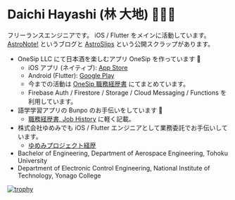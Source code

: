 # Daichi Hayashi (林 大地) 👨🏼‍🚀

フリーランスエンジニアです。 iOS / Flutter をメインに活動しています。
[AstroNote!](https://daichidaiji.com) というブログと [AstroSlips](https://slipbox.daichidaiji.com) という公開スクラップがあります。

- OneSip LLC にて日本酒を楽しむアプリ OneSip を作っています 🍶
  - iOS アプリ (ネイティブ): [App Store](https://apps.apple.com/jp/app/sake-discovery-onesip/id1659998551?l=en-US)
  - Android (Flutter): [Google Play](https://play.google.com/store/apps/details?id=com.onesipsake.OneSipSake&hl=ja)
  - 今までの活動は [OneSip 職務経歴書](https://slipbox.daichidaiji.com/OneSip%20%E8%81%B7%E5%8B%99%E7%B5%8C%E6%AD%B4%E6%9B%B8/) にてまとめています。
  - Firebase Auth / Firestore / Storage / Cloud Messaging / Functions を利用しています。
- 語学学習アプリの Bunpo のお手伝いをしています 📖
  - [職務経歴書, Job History](https://slipbox.daichidaiji.com/%E8%81%B7%E5%8B%99%E7%B5%8C%E6%AD%B4%E6%9B%B8,%20Job%20History/) に軽く記載。
- 株式会社ゆめみでも iOS / Flutter エンジニアとして業務委託でお手伝いしています。
  - [ゆめみプロジェクト経歴](https://slipbox.daichidaiji.com/%E3%82%86%E3%82%81%E3%81%BF%E3%83%97%E3%83%AD%E3%82%B8%E3%82%A7%E3%82%AF%E3%83%88%E7%B5%8C%E6%AD%B4/)
- Bachelor of Engineering, Department of Aerospace Engineering, Tohoku University
- Department of Electronic Control Engineering, National Institute of Technology, Yonago College

[![trophy](https://github-profile-trophy.vercel.app/?username=daichikuwa0618&theme=nord&no-frame=true)](https://github.com/ryo-ma/github-profile-trophy)
